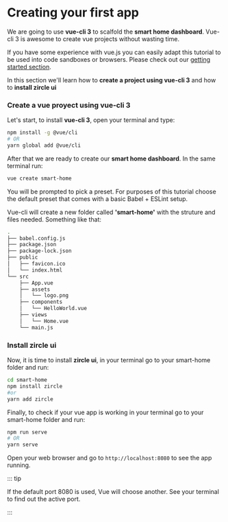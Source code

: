 # Creating your first app
We are going to use **vue-cli 3** to scalfold the **smart home dashboard**. Vue-cli 3 is awesome to create vue projects without wasting time.

If you have some experience with vue.js you can easily adapt this tutorial to be used into code sandboxes or browsers. Please check out our [getting started section](/guide/getting-started.html).

In this section we'll learn how to **create a project using vue-cli 3** and how to **install zircle ui**
### Create a vue proyect using vue-cli 3
Let's start, to install **vue-cli 3**, open your terminal and type:

```bash
npm install -g @vue/cli
# OR
yarn global add @vue/cli
```

After that we are ready to create our **smart home dashboard**. In the same terminal run:
```bash
vue create smart-home
```
You will be prompted to pick a preset. For purposes of this tutorial choose the default preset that comes with a basic Babel + ESLint setup. 

Vue-cli will create a new folder called **'smart-home'** with the struture and files needed. Something like that:

```sh
.
├── babel.config.js
├── package.json
├── package-lock.json
├── public
│   ├── favicon.ico
│   └── index.html
└── src
    ├── App.vue
    ├── assets
    │   └── logo.png
    ├── components
    │   └── HelloWorld.vue
    ├── views
    │   └── Home.vue
    └── main.js
```

### Install **zircle ui**

Now, it is time to install **zircle ui**, in your terminal go to your smart-home folder and run:

```bash
cd smart-home
npm install zircle
#or
yarn add zircle
```

Finally, to check if your vue app is working in your terminal go to your smart-home folder and run:

```bash
npm run serve
# OR
yarn serve
```

Open your web browser and go to `http://localhost:8080` to see the app running.  

::: tip

If the default port 8080 is used, Vue will choose another. See your terminal to find out the active port.

:::
